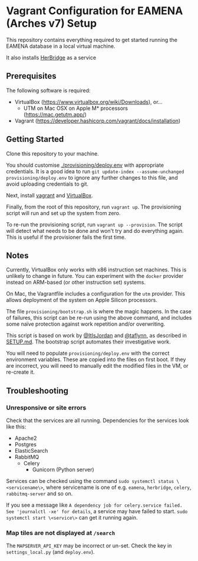 # Vagrant Configuration for EAMENA (Arches v7) Setup

This repository contains everything required to get started running the EAMENA database in a local virtual machine.

It also installs [HerBridge](https://github.com/DurhamARC/HerBridge) as a service

## Prerequisites

The following software is required:

 * VirtualBox (https://www.virtualbox.org/wiki/Downloads), or...
   * UTM on Mac OSX on Apple M* processors (https://mac.getutm.app/)
 * Vagrant (https://developer.hashicorp.com/vagrant/docs/installation)

## Getting Started

Clone this repository to your machine.

You should customise [./provisioning/deploy.env](./provisioning/deploy.env) with appropriate credentials. It is a good 
idea to run `git update-index --assume-unchanged provisioning/deploy.env` to ignore any further changes to this
file, and avoid uploading credentials to git. 

Next, install [vagrant](https://developer.hashicorp.com/vagrant/docs/installation) and [VirtualBox](https://www.virtualbox.org/wiki/Downloads).

Finally, from the root of this repository, run `vagrant up`. The provisioning 
script will run and set up the system from zero.

To re-run the provisioning script, run `vagrant up --provision`. The script will
detect what needs to be done and won't try and do everything again. This is useful
if the provisioner fails the first time.

## Notes

Currently, VirtualBox only works with x86 instruction set machines. This is unlikely to change in future. You can
experiment with the `docker` provider instead on ARM-based (or other instruction set) systems.

On Mac, the Vagrantfile includes a configuration for the `utm` provider. This
allows deployment of the system on Apple Silicon processors.

The file `provisioning/bootstrap.sh` is where the magic happens. In the case of 
failures, this script can be re-run using the above command, and includes some 
naïve protection against work repetition and/or overwriting.

This script is based on work by [@ItIsJordan](https://github.com/ItIsJordan) and [@taflynn](https://github.com/taflynn/),
as described in [SETUP.md](SETUP.md). The bootstrap script automates their investigative work.

You will need to populate `provisioning/deploy.env` with the correct environment 
variables. These are copied into the files on first boot. If they are incorrect,
you will need to manually edit the modified files in the VM, or re-create it.

## Troubleshooting

### Unresponsive or site errors

Check that the services are all running. Dependencies for the services look like this:

  * Apache2
  * Postgres
  * ElasticSearch
  * RabbitMQ
    * Celery
      * Gunicorn (Python server)

Services can be checked using the command `sudo systemctl status \<servicename\>`, where servicename is one of e.g.
`eamena`, `herbridge`, `celery`, `rabbitmq-server` and so on.

If you see a message like `A dependency job for celery.service failed. See 'journalctl -xe' for details`, a service
may have failed to start. `sudo systemctl start \<service\>` can get it running again.

### Map tiles are not displayed at `/search`

The `MAPSERVER_API_KEY` may be incorrect or un-set. Check the key in `settings_local.py` (and `deploy.env`).

